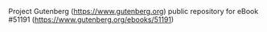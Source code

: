 Project Gutenberg (https://www.gutenberg.org) public repository for
eBook #51191 (https://www.gutenberg.org/ebooks/51191)
